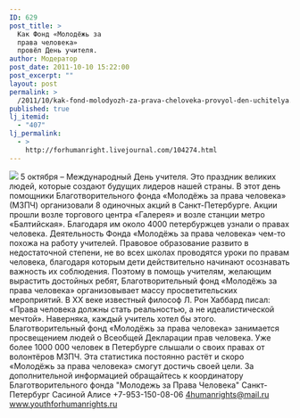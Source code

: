 ```yaml
---
ID: 629
post_title: >
  Как Фонд «Молодёжь за
  права человека»
  провёл День учителя.
author: Модератор
post_date: 2011-10-10 15:22:00
post_excerpt: ""
layout: post
permalink: >
  /2011/10/kak-fond-molodyozh-za-prava-cheloveka-provyol-den-uchitelya.html
published: true
lj_itemid:
  - "407"
lj_permalink:
  - >
    http://forhumanright.livejournal.com/104274.html
---
```

<img src="http://cs5338.vk.com/u132145096/132409092/x_5b26039f.jpg" /> 5 октября – Международный День учителя. Это праздник великих людей, которые создают будущих лидеров нашей страны. В этот день помощники Благотворительного фонда «Молодёжь за права человека» (МЗПЧ) организовали 8 одиночных акций в Санкт-Петербурге.
Акции прошли возле торгового центра «Галерея» и возле станции метро «Балтийская». Благодаря им около 4000 петербуржцев узнали о правах человека. Деятельность Фонда «Молодёжь за права человека» чем-то похожа на работу учителей. Правовое образование развито в недостаточной степени, не во всех школах проводятся уроки по правам человека, благодаря которым дети действительно начинают осознавать важность их соблюдения. Поэтому в помощь учителям, желающим вырастить достойных ребят, Благотворительный фонд «Молодёжь за права человека» организовывает массу просветительских мероприятий. В ХХ веке известный философ Л. Рон Хаббард писал: «Права человека должны стать реальностью, а не идеалистической мечтой». Наверняка, каждый учитель хотел бы этого.
Благотворительный фонд «Молодёжь за права человека» занимается просвещением людей о Всеобщей Декларации прав человека. Уже более 1000 000 человек в Петербурге слышали о своих правах от волонтёров МЗПЧ. Эта статистика постоянно растёт и скоро «Молодёжь за права человека» смогут достичь своей цели.
За дополнительной информацией обращайтесь к координатору
Благотворительного фонда
"Молодежь за Права Человека" Санкт-Петербург 
Сасиной Алисе 
+7-953-150-08-06 
4humanrights@mail.ru
www.youthforhumanrights.ru